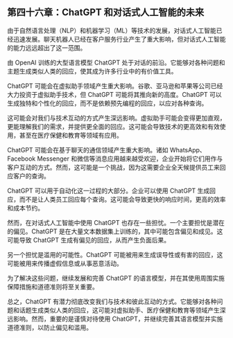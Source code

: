 ## 第四十六章：ChatGPT 和对话式人工智能的未来

由于自然语言处理（NLP）和机器学习（ML）等技术的发展，对话式人工智能已经迅速发展。聊天机器人已经在客户服务行业产生了重大影响，但对话式人工智能的能力远远超出了这一范围。

由 OpenAI 训练的大型语言模型 ChatGPT 处于对话的前沿。它能够对各种问题和主题生成类似人类的回应，使其成为许多行业中的有价值工具。

ChatGPT 可能会在虚拟助手领域产生重大影响。谷歌、亚马逊和苹果等公司已经大力投资于虚拟助手技术，但 ChatGPT 可能将其推向新的高度。ChatGPT 可以生成独特和个性化的回应，而不是依赖预先编程的回应，以应对各种查询。

这可能会对我们与技术互动的方式产生深远影响。虚拟助手可能会变得更加直观，更能理解我们的需求，并提供更全面的回应。这可能会导致技术的更高效和有效使用，甚至在医疗保健和教育等领域有应用。

ChatGPT 可能会在基于聊天的通信领域产生重大影响。诸如 WhatsApp、Facebook Messenger 和微信等消息应用越来越受欢迎，企业开始将它们用作与客户互动的方式。然而，这可能是一个挑战，因为这需要企业全天候提供员工来回应客户的查询。

ChatGPT 可以用于自动化这一过程的大部分。企业可以使用 ChatGPT 生成回应，而不是让人类员工回应每个查询。这可能会导致更快的响应时间，更高的效率和成本节约。

然而，在对话式人工智能中使用 ChatGPT 也存在一些担忧。一个主要担忧是潜在的偏见。ChatGPT 是在大量文本数据集上训练的，其中可能包含偏见和成见。这可能导致 ChatGPT 生成有偏见的回应，从而产生负面后果。

另一个担忧是滥用的可能性。ChatGPT 可能被用来生成误导性或有害的回应，这可能被用来传播虚假信息或从事恶意活动。

为了解决这些问题，继续发展和完善 ChatGPT 的语言模型，并在其使用周围实施保障措施和道德准则将至关重要。

总之，ChatGPT 有潜力彻底改变我们与技术和彼此互动的方式。它能够对各种问题和话题生成类似人类的回应，这可能对虚拟助手、医疗保健和教育等领域产生深远影响。然而，重要的是谨慎对待使用 ChatGPT，并继续完善其语言模型并实施道德准则，以防止偏见和滥用。
